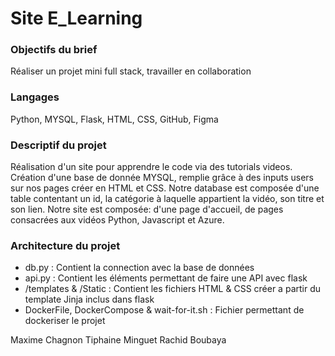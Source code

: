 # Site E_Learning 

### Objectifs du brief

Réaliser un projet mini full stack, travailler en collaboration

### Langages 

Python, MYSQL, Flask, HTML, CSS, GitHub, Figma

### Descriptif du projet 

Réalisation d'un site pour apprendre le code via des tutorials videos. 
Création d'une base de donnée MYSQL, remplie grâce à des inputs users sur nos pages créer en HTML et CSS.
Notre database est composée d'une table contentant un id, la catégorie à laquelle appartient la vidéo, son titre et son lien.
Notre site est composée: d'une page d'accueil, de pages consacrées aux vidéos Python, Javascript et Azure.

### Architecture du projet 

- db.py : Contient la connection avec la base de données
- api.py : Contient les éléments permettant de faire une API avec flask
- /templates & /Static : Contient les fichiers HTML & CSS créer a partir du template Jinja inclus dans flask
- DockerFile, DockerCompose & wait-for-it.sh : Fichier permettant de dockeriser le projet

Maxime Chagnon 
Tiphaine Minguet 
Rachid Boubaya 
